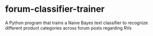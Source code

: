 # forum-classifier-trainer
A Python program that trains a Naive Bayes text classifier to recognize different product categories across forum posts regarding RVs
